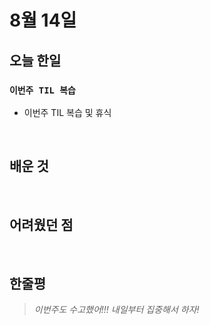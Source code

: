 # 8월 14일

## 오늘 한일

### `이번주 TIL 복습`

- 이번주 TIL 복습 및 휴식

<br>

## 배운 것

<br>

## 어려웠던 점

<br>

## 한줄평

> _이번주도 수고했어!!! 내일부터 집중해서 하자!_

<br>
